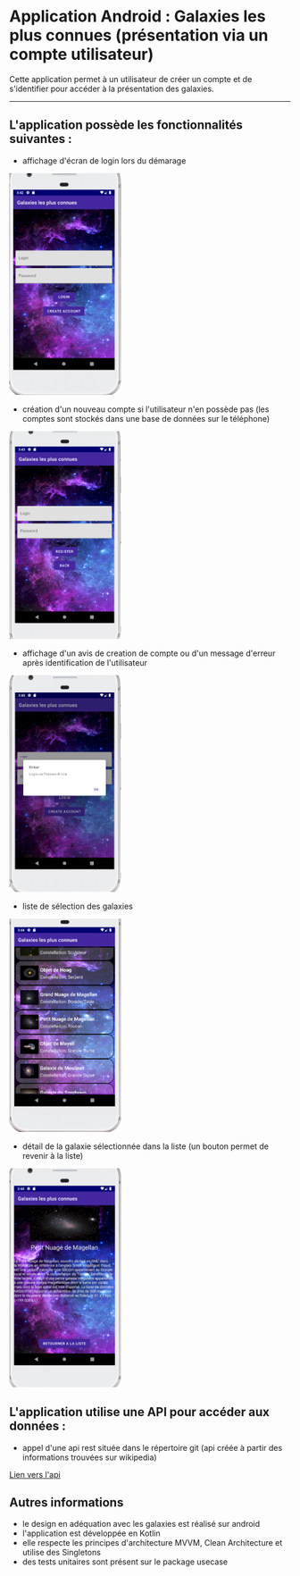 # Application Android : Galaxies les plus connues (présentation via un compte utilisateur) 
Cette application permet à un utilisateur de créer un compte et de s'identifier pour accéder à la présentation des galaxies.

---
## L'application possède les fonctionnalités suivantes :
* affichage d'écran de login lors du démarage

<img src="https://github.com/Rroguet/Android4A/blob/master/screen/Login.PNG" width="200">

* création d'un nouveau compte si l'utilisateur n'en possède pas (les comptes sont stockés dans une base de données sur le téléphone)

<img src="https://github.com/Rroguet/Android4A/blob/master/screen/Creation_compte.PNG" width="200">

* affichage d'un avis de creation de compte ou d'un message d'erreur après identification de l'utilisateur

<img src="https://github.com/Rroguet/Android4A/blob/master/screen/Exemple_erreur.PNG" width="200">

* liste de sélection des galaxies

<img src="https://github.com/Rroguet/Android4A/blob/master/screen/Liste.PNG" width="200">

* détail de la galaxie sélectionnée dans la liste (un bouton permet de revenir à la liste) 

<img src="https://github.com/Rroguet/Android4A/blob/master/screen/Description.PNG" width="200">

## L'application utilise une API pour accéder aux données :
* appel d'une api rest située dans le répertoire git (api créée à partir des informations trouvées sur wikipedia)

[Lien vers l'api](https://github.com/Rroguet/Android4A/blob/master/galaxies.json)

## Autres informations
* le design en adéquation avec les galaxies est réalisé sur android 
* l'application est développée en Kotlin
* elle respecte les principes d'architecture MVVM, Clean Architecture et utilise des Singletons
* des tests unitaires sont présent sur le package usecase
